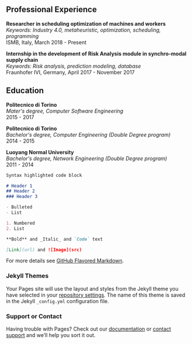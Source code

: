 
## Professional Experience

**Researcher in scheduling optimization of machines and workers**   
*Keywords: Industry 4.0, metaheuristic, optimization, scheduling, programming*    
ISMB, Italy, March 2018 - Present

**Internship in the development of Risk Analysis module in synchro-modal supply chain**   
*Keywords: Risk analysis, prediction modeling, database*    
Fraunhofer IVI, Germany, April 2017 - November 2017


## Education

**Politecnico di Torino**  
*Mater's degree, Computer Software Engineering*  
2015 - 2017  

**Politecnico di Torino**  
*Bachelor's degree, Computer Engineering (Double Degree program)*  
2014 - 2015  

**Luoyang Normal University**  
*Bachelor's degree, Network Engineering (Double Degree program)*  
2011 - 2014 
```markdown
Syntax highlighted code block

# Header 1
## Header 2
### Header 3

- Bulleted
- List

1. Numbered
2. List

**Bold** and _Italic_ and `Code` text

[Link](url) and ![Image](src)
```

For more details see [GitHub Flavored Markdown](https://guides.github.com/features/mastering-markdown/).

### Jekyll Themes

Your Pages site will use the layout and styles from the Jekyll theme you have selected in your [repository settings](https://github.com/Yuanyuan517/Grow/settings). The name of this theme is saved in the Jekyll `_config.yml` configuration file.

### Support or Contact

Having trouble with Pages? Check out our [documentation](https://help.github.com/categories/github-pages-basics/) or [contact support](https://github.com/contact) and we’ll help you sort it out.

